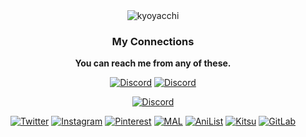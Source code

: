 <!--<a name="kyoyacchi metrics"><img src="https://github.com/kyoyacchi/kyoyacchi/blob/master/github-metrics.svg" alt="my metrics created with lowlighter/metrics"></a>-->
<div align="center">
<center> <img src="https://count.getloli.com/get/@kyoyacchi?theme=rule34" alt="kyoyacchi" class="center"> </center>

  
### My Connections
**You can reach me from any of these.**

<!--<img src="https://dcbadge.vercel.app/api/shield/468509605828493322?style=flat-square&compact=true">-->

[![Discord](https://dcbadge.vercel.app/api/shield/468509605828493322?style=flat-square&compact=true)](https://discordapp.com/users/468509605828493322/)
[![Discord](https://discordapp.com/api/guilds/1020705385411264525/embed.png)](https://discord.gg/dveQtqx)

<p align="center">


<!-- <img src="https://lanyard.cnrad.dev/api/468509605828493322?idleMessage=Probably%20watching%20anime/hanime"> -->


[![Discord](https://discord.c99.nl/widget/theme-2/468509605828493322.png)](https://discordapp.com/users/468509605828493322/)
</p>

[![Twitter](https://img.shields.io/twitter/follow/kyoyacchi?label=%40kyoyacchi&logo=twitter&style=flat-square)](https://twitter.com/kyoyacchi)
[![Instagram](https://img.shields.io/static/v1?label=&message=%40kyoyacchi&color=E4405F&logo=instagram&logoColor=white)](https://www.instagram.com/kyoyacchi/)
[![Pinterest](https://img.shields.io/static/v1?label=&message=kyoyacchi&color=red&logo=pinterest&logoColor=white)](https://pinterest.com/kyoyacchi/)
[![MAL](https://img.shields.io/static/v1?label=&message=kyoyadluffy&color=2E51A2&logo=myanimelist&logoColor=white)](https://myanimelist.net/profile/kyoyatempest)
[![AniList](https://img.shields.io/static/v1?label=&message=kyoyacchi&color=02A9FF&logo=anilist&logoColor=white)](https://anilist.co/user/kyoyacchi/)
[![Kitsu](https://img.shields.io/static/v1?label=&message=kyoyacchi&color=FD755C&logo=kitsu&logoColor=white)](https://kitsu.io/users/kyoyacchi)
[![GitLab](https://img.shields.io/static/v1?label=&message=kyoyacchi&color=FC6D26&logo=gitlab)](https://gitlab.com/kyoyacchi)
</div>
